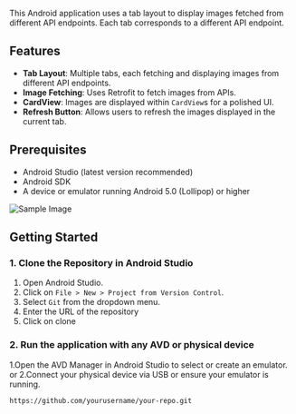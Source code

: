 This Android application uses a tab layout to display images fetched from different API endpoints. Each tab corresponds to a different API endpoint.

## Features

- **Tab Layout**: Multiple tabs, each fetching and displaying images from different API endpoints.
- **Image Fetching**: Uses Retrofit to fetch images from APIs.
- **CardView**: Images are displayed within `CardView`s for a polished UI.
- **Refresh Button**: Allows users to refresh the images displayed in the current tab.

## Prerequisites

- Android Studio (latest version recommended)
- Android SDK
- A device or emulator running Android 5.0 (Lollipop) or higher

![Sample Image](https://private-user-images.githubusercontent.com/140246876/343769891-b7518130-92a3-46d5-8de7-fcab9beea715.png?jwt=eyJhbGciOiJIUzI1NiIsInR5cCI6IkpXVCJ9.eyJpc3MiOiJnaXRodWIuY29tIiwiYXVkIjoicmF3LmdpdGh1YnVzZXJjb250ZW50LmNvbSIsImtleSI6ImtleTUiLCJleHAiOjE3MTk0OTE4MTgsIm5iZiI6MTcxOTQ5MTUxOCwicGF0aCI6Ii8xNDAyNDY4NzYvMzQzNzY5ODkxLWI3NTE4MTMwLTkyYTMtNDZkNS04ZGU3LWZjYWI5YmVlYTcxNS5wbmc_WC1BbXotQWxnb3JpdGhtPUFXUzQtSE1BQy1TSEEyNTYmWC1BbXotQ3JlZGVudGlhbD1BS0lBVkNPRFlMU0E1M1BRSzRaQSUyRjIwMjQwNjI3JTJGdXMtZWFzdC0xJTJGczMlMkZhd3M0X3JlcXVlc3QmWC1BbXotRGF0ZT0yMDI0MDYyN1QxMjMxNThaJlgtQW16LUV4cGlyZXM9MzAwJlgtQW16LVNpZ25hdHVyZT0zN2QzYTMwNTA5YWU4YzEzNTBhN2FiZDAzNGYzMGRhMTE0MWMxNTVlYWRkNjQzMzQ5YzllNDQzY2YxMzc2MjdjJlgtQW16LVNpZ25lZEhlYWRlcnM9aG9zdCZhY3Rvcl9pZD0wJmtleV9pZD0wJnJlcG9faWQ9MCJ9.EnXvg7VvIeqgkXKFEqPg2KlReXXD9lN_6arEgWeUvD0)

## Getting Started

### 1. Clone the Repository in Android Studio

1. Open Android Studio.
2. Click on `File > New > Project from Version Control`.
3. Select `Git` from the dropdown menu.
4. Enter the URL of the repository
5. Click on clone
### 2. Run the application with any AVD or physical device
1.Open the AVD Manager in Android Studio to select or create an emulator.
                          or
2.Connect your physical device via USB or ensure your emulator is running.

```sh
https://github.com/yourusername/your-repo.git

